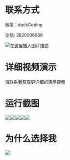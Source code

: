 # 联系方式

微信：duckCoding

企鹅: 3820006966

![在这里插入图片描述](http://upload.cxycsx.vip/91ab4bcb4f2c4c6db86365bb6d6e9c62.jpeg)

# 详细视频演示

请联系我获取更详细的演示视频

# 运行截图

![](http://www.bysj52.com/uploadfile/ueditor/image/202306/%E6%AF%95%E8%AE%BEssm011%E7%BA%BF%E4%B8%8A%E6%97%85%E8%A1%8C%E4%BF%A1%E6%81%AF%E7%AE%A1%E7%90%86%E7%B3%BB%E7%BB%9Fssm+vue%E6%AF%95%E4%B8%9A%E8%AE%BE%E8%AE%A1/2.png)![](http://www.bysj52.com/uploadfile/ueditor/image/202306/%E6%AF%95%E8%AE%BEssm011%E7%BA%BF%E4%B8%8A%E6%97%85%E8%A1%8C%E4%BF%A1%E6%81%AF%E7%AE%A1%E7%90%86%E7%B3%BB%E7%BB%9Fssm+vue%E6%AF%95%E4%B8%9A%E8%AE%BE%E8%AE%A1/1.png)![](http://www.bysj52.com/uploadfile/ueditor/image/202306/%E6%AF%95%E8%AE%BEssm011%E7%BA%BF%E4%B8%8A%E6%97%85%E8%A1%8C%E4%BF%A1%E6%81%AF%E7%AE%A1%E7%90%86%E7%B3%BB%E7%BB%9Fssm+vue%E6%AF%95%E4%B8%9A%E8%AE%BE%E8%AE%A1/4.png)![](http://www.bysj52.com/uploadfile/ueditor/image/202306/%E6%AF%95%E8%AE%BEssm011%E7%BA%BF%E4%B8%8A%E6%97%85%E8%A1%8C%E4%BF%A1%E6%81%AF%E7%AE%A1%E7%90%86%E7%B3%BB%E7%BB%9Fssm+vue%E6%AF%95%E4%B8%9A%E8%AE%BE%E8%AE%A1/5.png)![](http://www.bysj52.com/uploadfile/ueditor/image/202306/%E6%AF%95%E8%AE%BEssm011%E7%BA%BF%E4%B8%8A%E6%97%85%E8%A1%8C%E4%BF%A1%E6%81%AF%E7%AE%A1%E7%90%86%E7%B3%BB%E7%BB%9Fssm+vue%E6%AF%95%E4%B8%9A%E8%AE%BE%E8%AE%A1/3.png)

# 为什么选择我

![](http://upload.cxycsx.vip/%E7%A8%8B%E5%BA%8F%E8%AE%BE%E8%AE%A1.png)

